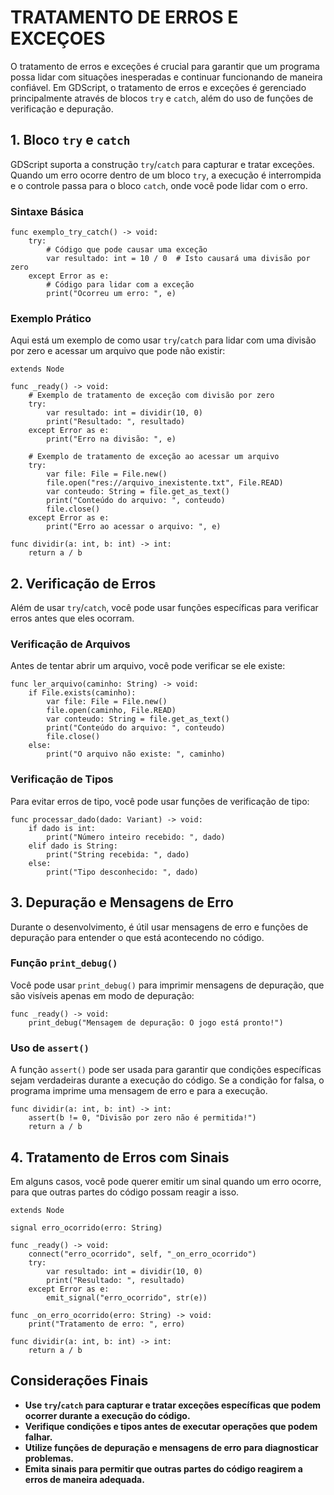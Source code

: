 # TRATAMENTO DE ERROS E EXCEÇOES
O tratamento de erros e exceções é crucial para garantir que um programa possa lidar com situações inesperadas e continuar funcionando de maneira confiável. Em GDScript, o tratamento de erros e exceções é gerenciado principalmente através de blocos `try` e `catch`, além do uso de funções de verificação e depuração.

## 1. **Bloco `try` e `catch`**
GDScript suporta a construção `try`/`catch` para capturar e tratar exceções. Quando um erro ocorre dentro de um bloco `try`, a execução é interrompida e o controle passa para o bloco `catch`, onde você pode lidar com o erro.

### Sintaxe Básica
```gdscript
func exemplo_try_catch() -> void:
    try:
        # Código que pode causar uma exceção
        var resultado: int = 10 / 0  # Isto causará uma divisão por zero
    except Error as e:
        # Código para lidar com a exceção
        print("Ocorreu um erro: ", e)
```

### Exemplo Prático
Aqui está um exemplo de como usar `try`/`catch` para lidar com uma divisão por zero e acessar um arquivo que pode não existir:

```gdscript
extends Node

func _ready() -> void:
    # Exemplo de tratamento de exceção com divisão por zero
    try:
        var resultado: int = dividir(10, 0)
        print("Resultado: ", resultado)
    except Error as e:
        print("Erro na divisão: ", e)

    # Exemplo de tratamento de exceção ao acessar um arquivo
    try:
        var file: File = File.new()
        file.open("res://arquivo_inexistente.txt", File.READ)
        var conteudo: String = file.get_as_text()
        print("Conteúdo do arquivo: ", conteudo)
        file.close()
    except Error as e:
        print("Erro ao acessar o arquivo: ", e)

func dividir(a: int, b: int) -> int:
    return a / b
```

## 2. **Verificação de Erros**
Além de usar `try`/`catch`, você pode usar funções específicas para verificar erros antes que eles ocorram.

### Verificação de Arquivos
Antes de tentar abrir um arquivo, você pode verificar se ele existe:

```gdscript
func ler_arquivo(caminho: String) -> void:
    if File.exists(caminho):
        var file: File = File.new()
        file.open(caminho, File.READ)
        var conteudo: String = file.get_as_text()
        print("Conteúdo do arquivo: ", conteudo)
        file.close()
    else:
        print("O arquivo não existe: ", caminho)
```

### Verificação de Tipos
Para evitar erros de tipo, você pode usar funções de verificação de tipo:

```gdscript
func processar_dado(dado: Variant) -> void:
    if dado is int:
        print("Número inteiro recebido: ", dado)
    elif dado is String:
        print("String recebida: ", dado)
    else:
        print("Tipo desconhecido: ", dado)
```

## 3. **Depuração e Mensagens de Erro**
Durante o desenvolvimento, é útil usar mensagens de erro e funções de depuração para entender o que está acontecendo no código.

### Função `print_debug()`
Você pode usar `print_debug()` para imprimir mensagens de depuração, que são visíveis apenas em modo de depuração:

```gdscript
func _ready() -> void:
    print_debug("Mensagem de depuração: O jogo está pronto!")
```

### Uso de `assert()`
A função `assert()` pode ser usada para garantir que condições específicas sejam verdadeiras durante a execução do código. Se a condição for falsa, o programa imprime uma mensagem de erro e para a execução.

```gdscript
func dividir(a: int, b: int) -> int:
    assert(b != 0, "Divisão por zero não é permitida!")
    return a / b
```

## 4. **Tratamento de Erros com Sinais**
Em alguns casos, você pode querer emitir um sinal quando um erro ocorre, para que outras partes do código possam reagir a isso.

```gdscript
extends Node

signal erro_ocorrido(erro: String)

func _ready() -> void:
    connect("erro_ocorrido", self, "_on_erro_ocorrido")
    try:
        var resultado: int = dividir(10, 0)
        print("Resultado: ", resultado)
    except Error as e:
        emit_signal("erro_ocorrido", str(e))

func _on_erro_ocorrido(erro: String) -> void:
    print("Tratamento de erro: ", erro)

func dividir(a: int, b: int) -> int:
    return a / b
```

## Considerações Finais
- **Use `try`/`catch` para capturar e tratar exceções específicas que podem ocorrer durante a execução do código.**
- **Verifique condições e tipos antes de executar operações que podem falhar.**
- **Utilize funções de depuração e mensagens de erro para diagnosticar problemas.**
- **Emita sinais para permitir que outras partes do código reagirem a erros de maneira adequada.**

